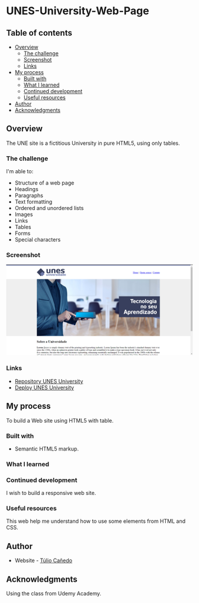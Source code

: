# UNES-University-Web-Page

## Table of contents

- [Overview](#overview)
  - [The challenge](#the-challenge)
  - [Screenshot](#screenshot)
  - [Links](#links)
- [My process](#my-process)
  - [Built with](#built-with)
  - [What I learned](#what-i-learned)
  - [Continued development](#continued-development)
  - [Useful resources](#useful-resources)
- [Author](#author)
- [Acknowledgments](#acknowledgments)

## Overview
The UNE site is a fictitious University in pure HTML5, using only tables.

### The challenge

I'm able to:

- Structure of a web page
- Headings
- Paragraphs
- Text formatting
- Ordered and unordered lists
- Images 
- Links
- Tables
- Forms
- Special characters

### Screenshot

![](/img/Screenshot.png)

### Links

- [Repository UNES University](https://github.com/tuliocanedo/UNES-University-Web-Page)
- [Deploy UNES University](https://unes-university-web-page.vercel.app/)

## My process

To build a Web site using HTML5 with table.

### Built with

- Semantic HTML5 markup.

### What I learned


### Continued development

I wish to build a responsive web site.

### Useful resources

This web help me understand how to use some elements from HTML and CSS.

## Author

- Website - [Túlio Cañedo](https://github.com/tuliocanedo)

## Acknowledgments

Using the class from Udemy Academy.